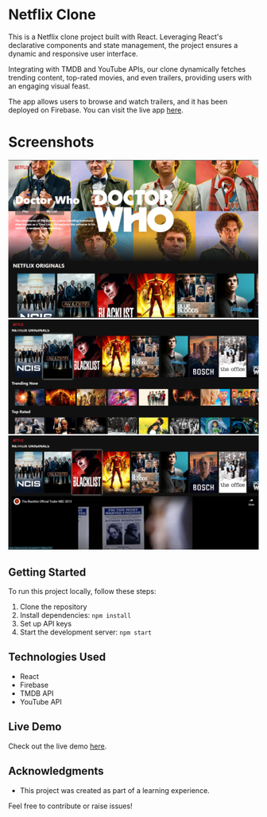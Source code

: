 # Netflix Clone

This is a Netflix clone project built with React. Leveraging React's declarative components and state management, the project ensures a dynamic and responsive user interface.

Integrating with TMDB and YouTube APIs, our clone dynamically fetches trending content, top-rated movies, and even trailers, providing users with an engaging visual feast.

The app allows users to browse and watch trailers, and it has been deployed on Firebase. You can visit the live app [here](https://netflix-clone-58504.web.app/).

# Screenshots

![Screenshot 1](Screenshots/HomePage.png)
![Screenshot 2](Screenshots/HomePage2.png)
![Screenshot 3](Screenshots/Screenshot3.png)

## Getting Started

To run this project locally, follow these steps:

1. Clone the repository
2. Install dependencies: `npm install`
3. Set up API keys
4. Start the development server: `npm start`

## Technologies Used

- React
- Firebase
- TMDB API
- YouTube API

## Live Demo

Check out the live demo [here](https://netflix-clone-58504.web.app/).

## Acknowledgments

- This project was created as part of a learning experience.

Feel free to contribute or raise issues!
